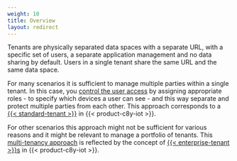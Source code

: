```yaml
---
weight: 10
title: Overview
layout: redirect
---
```


Tenants are physically separated data spaces with a separate URL, with a specific set of users, a separate application management and no data sharing by default. Users in a single tenant share the same URL and the same data space.

For many scenarios it is sufficient to manage multiple parties within a single tenant. In this case, you [control the user access](/concepts/security/#access-control) by assigning appropriate roles - to specify which devices a user can see - and this way separate and protect multiple parties from each other. This approach corresponds to a [{{< standard-tenant >}}](/concepts/tenant-hierarchy/#standard-tenant) in {{< product-c8y-iot >}}.

For other scenarios this approach might not be sufficient for various reasons and it might be relevant to manage a portfolio of tenants. This [multi-tenancy approach](/concepts/tenant-hierarchy/#multi-tenancy) is reflected by the concept of [{{< enterprise-tenant >}}s](/concepts/tenant-hierarchy/#enterprise-tenant) in {{< product-c8y-iot >}}.  
